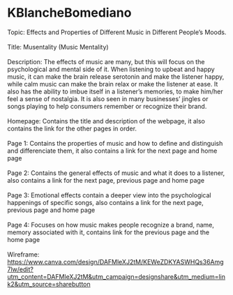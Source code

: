 # KBlancheBomediano
Topic: Effects and Properties of Different Music in Different People’s Moods.
<br>
<br>
Title: Musentality (Music Mentality) 
<br>
<br>
Description: The effects of music are many, but this will focus on the psychological and mental side of it. When listening to upbeat and happy music, it can make the brain release serotonin and make the listener happy, while calm music can make the brain relax or make the listener at ease. It also has the ability to imbue itself in a listener’s memories, to make him/her feel a sense of nostalgia. It is also seen in many businesses’ jingles or songs playing to help consumers remember or recognize their brand.
<br>
<br>
Homepage: Contains the title and description of the webpage, it also contains the link for the other pages in order.
<br>
<br>
Page 1: Contains the properties of music and how to define and distinguish and differenciate them, it also contains a link for the next page and home page
<br>
<br>
Page 2: Contains the general effects of music and what it does to a listener, also contains a link for the next page, previous page and home page 
<br>
<br>
Page 3: Emotional effects contain a deeper view into the psychological happenings of specific songs, also contains a link for the next page, previous page and home page 
<br>
<br>
Page 4: Focuses on how music makes people recognize a brand, name, memory associated with it, contains link for the previous page and the home page 
<br>
<br>
Wireframe: https://www.canva.com/design/DAFMleXJ2tM/KEWeZDKYASWHQs36Amg7lw/edit?utm_content=DAFMleXJ2tM&utm_campaign=designshare&utm_medium=link2&utm_source=sharebutton
